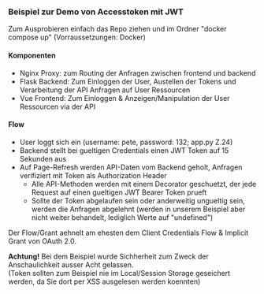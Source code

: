 ### Beispiel zur Demo von Accesstoken mit JWT

Zum Ausprobieren einfach das Repo ziehen und im Ordner "docker compose up"
(Vorraussetzungen: Docker)

#### Komponenten
 - Nginx Proxy: zum Routing der Anfragen zwischen frontend und backend
 - Flask Backend: Zum Einloggen der User, Austellen der Tokens und Verarbeitung der API Anfragen auf User Ressourcen
 - Vue Frontend: Zum Einloggen & Anzeigen/Manipulation der User Ressourcen via der API

#### Flow
 - User loggt sich ein (username: pete, password: 132; app.py Z.24)
 - Backend stellt bei gueltigen Credentials einen JWT Token auf 15 Sekunden aus
 - Auf Page-Refresh werden API-Daten vom Backend geholt, Anfragen verifiziert mit Token als Authorization Header 
   - Alle API-Methoden werden mit einem Decorator geschuetzt, der jede Request auf einen gueltigen JWT Bearer Token prueft
   - Sollte der Token abgelaufen sein oder anderweitig ungueltig sein, werden die Anfragen abgelehnt
    (werden in unserem Beispiel aber nicht weiter behandelt, lediglich Werte auf "undefined")

Der Flow/Grant aehnelt am ehesten dem Client Credentials Flow & Implicit Grant von OAuth 2.0.

**Achtung!** Bei dem Beispiel wurde Sichherheit zum Zweck der Anschaulichkeit ausser Acht gelassen. <br>
(Token sollten zum Beispiel nie im Local/Session Storage geseichert werden, da Sie dort per XSS ausgelesen werden koennten)
